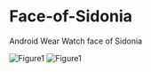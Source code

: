 # Face-of-Sidonia
Android Wear Watch face of Sidonia

![Figure1](https://dl.dropboxusercontent.com/u/7009453/CFX4uGcUgAA7UeX.jpg)
![Figure1](https://dl.dropboxusercontent.com/u/7009453/CFX4uigVEAA5AeM.jpg)